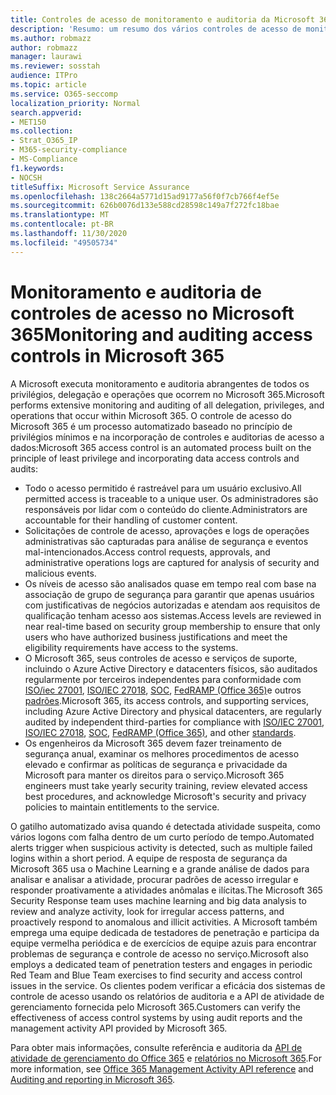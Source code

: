 ```yaml
---
title: Controles de acesso de monitoramento e auditoria da Microsoft 365
description: 'Resumo: um resumo dos vários controles de acesso de monitoramento e auditoria disponíveis no Microsoft 365.'
ms.author: robmazz
author: robmazz
manager: laurawi
ms.reviewer: sosstah
audience: ITPro
ms.topic: article
ms.service: O365-seccomp
localization_priority: Normal
search.appverid:
- MET150
ms.collection:
- Strat_O365_IP
- M365-security-compliance
- MS-Compliance
f1.keywords:
- NOCSH
titleSuffix: Microsoft Service Assurance
ms.openlocfilehash: 138c2664a5771d15ad9177a56f0f7cb766f4ef5e
ms.sourcegitcommit: 626b0076d133e588cd28598c149a7f272fc18bae
ms.translationtype: MT
ms.contentlocale: pt-BR
ms.lasthandoff: 11/30/2020
ms.locfileid: "49505734"
---
```

# <a name="monitoring-and-auditing-access-controls-in-microsoft-365"></a><span data-ttu-id="e22d8-103">Monitoramento e auditoria de controles de acesso no Microsoft 365</span><span class="sxs-lookup"><span data-stu-id="e22d8-103">Monitoring and auditing access controls in Microsoft 365</span></span>

<span data-ttu-id="e22d8-104">A Microsoft executa monitoramento e auditoria abrangentes de todos os privilégios, delegação e operações que ocorrem no Microsoft 365.</span><span class="sxs-lookup"><span data-stu-id="e22d8-104">Microsoft performs extensive monitoring and auditing of all delegation, privileges, and operations that occur within Microsoft 365.</span></span> <span data-ttu-id="e22d8-105">O controle de acesso do Microsoft 365 é um processo automatizado baseado no princípio de privilégios mínimos e na incorporação de controles e auditorias de acesso a dados:</span><span class="sxs-lookup"><span data-stu-id="e22d8-105">Microsoft 365 access control is an automated process built on the principle of least privilege and incorporating data access controls and audits:</span></span>

- <span data-ttu-id="e22d8-106">Todo o acesso permitido é rastreável para um usuário exclusivo.</span><span class="sxs-lookup"><span data-stu-id="e22d8-106">All permitted access is traceable to a unique user.</span></span> <span data-ttu-id="e22d8-107">Os administradores são responsáveis por lidar com o conteúdo do cliente.</span><span class="sxs-lookup"><span data-stu-id="e22d8-107">Administrators are accountable for their handling of customer content.</span></span>
- <span data-ttu-id="e22d8-108">Solicitações de controle de acesso, aprovações e logs de operações administrativas são capturadas para análise de segurança e eventos mal-intencionados.</span><span class="sxs-lookup"><span data-stu-id="e22d8-108">Access control requests, approvals, and administrative operations logs are captured for analysis of security and malicious events.</span></span>
- <span data-ttu-id="e22d8-109">Os níveis de acesso são analisados quase em tempo real com base na associação de grupo de segurança para garantir que apenas usuários com justificativas de negócios autorizadas e atendam aos requisitos de qualificação tenham acesso aos sistemas.</span><span class="sxs-lookup"><span data-stu-id="e22d8-109">Access levels are reviewed in near real-time based on security group membership to ensure that only users who have authorized business justifications and meet the eligibility requirements have access to the systems.</span></span>
- <span data-ttu-id="e22d8-110">O Microsoft 365, seus controles de acesso e serviços de suporte, incluindo o Azure Active Directory e datacenters físicos, são auditados regularmente por terceiros independentes para conformidade com [ISO/iec 27001](https://www.microsoft.com/TrustCenter/Compliance/iso-iec-27001), [ISO/IEC 27018](https://www.microsoft.com/TrustCenter/Compliance/iso-iec-27018), [SOC](https://www.microsoft.com/TrustCenter/Compliance/SOC), [FedRAMP (Office 365)](https://www.microsoft.com/TrustCenter/Compliance/FedRAMP)e outros [padrões](https://www.microsoft.com/TrustCenter/Compliance?service=Office#Icons).</span><span class="sxs-lookup"><span data-stu-id="e22d8-110">Microsoft 365, its access controls, and supporting services, including Azure Active Directory and physical datacenters, are regularly audited by independent third-parties for compliance with [ISO/IEC 27001](https://www.microsoft.com/TrustCenter/Compliance/iso-iec-27001), [ISO/IEC 27018](https://www.microsoft.com/TrustCenter/Compliance/iso-iec-27018), [SOC](https://www.microsoft.com/TrustCenter/Compliance/SOC), [FedRAMP (Office 365)](https://www.microsoft.com/TrustCenter/Compliance/FedRAMP), and other [standards](https://www.microsoft.com/TrustCenter/Compliance?service=Office#Icons).</span></span>
- <span data-ttu-id="e22d8-111">Os engenheiros da Microsoft 365 devem fazer treinamento de segurança anual, examinar os melhores procedimentos de acesso elevado e confirmar as políticas de segurança e privacidade da Microsoft para manter os direitos para o serviço.</span><span class="sxs-lookup"><span data-stu-id="e22d8-111">Microsoft 365 engineers must take yearly security training, review elevated access best procedures, and acknowledge Microsoft's security and privacy policies to maintain entitlements to the service.</span></span>

<span data-ttu-id="e22d8-112">O gatilho automatizado avisa quando é detectada atividade suspeita, como vários logons com falha dentro de um curto período de tempo.</span><span class="sxs-lookup"><span data-stu-id="e22d8-112">Automated alerts trigger when suspicious activity is detected, such as multiple failed logins within a short period.</span></span> <span data-ttu-id="e22d8-113">A equipe de resposta de segurança da Microsoft 365 usa o Machine Learning e a grande análise de dados para analisar e analisar a atividade, procurar padrões de acesso irregular e responder proativamente a atividades anômalas e ilícitas.</span><span class="sxs-lookup"><span data-stu-id="e22d8-113">The Microsoft 365 Security Response team uses machine learning and big data analysis to review and analyze activity, look for irregular access patterns, and proactively respond to anomalous and illicit activities.</span></span> <span data-ttu-id="e22d8-114">A Microsoft também emprega uma equipe dedicada de testadores de penetração e participa da equipe vermelha periódica e de exercícios de equipe azuis para encontrar problemas de segurança e controle de acesso no serviço.</span><span class="sxs-lookup"><span data-stu-id="e22d8-114">Microsoft also employs a dedicated team of penetration testers and engages in periodic Red Team and Blue Team exercises to find security and access control issues in the service.</span></span> <span data-ttu-id="e22d8-115">Os clientes podem verificar a eficácia dos sistemas de controle de acesso usando os relatórios de auditoria e a API de atividade de gerenciamento fornecida pelo Microsoft 365.</span><span class="sxs-lookup"><span data-stu-id="e22d8-115">Customers can verify the effectiveness of access control systems by using audit reports and the management activity API provided by Microsoft 365.</span></span>

<span data-ttu-id="e22d8-116">Para obter mais informações, consulte referência e auditoria da [API de atividade de gerenciamento do Office 365](https://docs.microsoft.com/office/office-365-management-api/office-365-management-activity-api-reference) e [relatórios no Microsoft 365](assurance-auditing-and-reporting-overview.md).</span><span class="sxs-lookup"><span data-stu-id="e22d8-116">For more information, see [Office 365 Management Activity API reference](https://docs.microsoft.com/office/office-365-management-api/office-365-management-activity-api-reference) and [Auditing and reporting in Microsoft 365](assurance-auditing-and-reporting-overview.md).</span></span>
